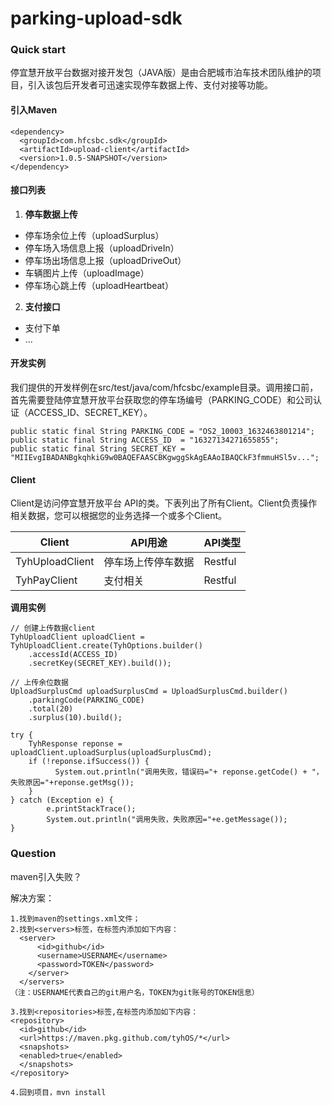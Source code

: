 # parking-upload-sdk
### Quick start

停宜慧开放平台数据对接开发包（JAVA版）是由合肥城市泊车技术团队维护的项目，引入该包后开发者可迅速实现停车数据上传、支付对接等功能。

#### 引入Maven

```
<dependency>
  <groupId>com.hfcsbc.sdk</groupId>
  <artifactId>upload-client</artifactId>
  <version>1.0.5-SNAPSHOT</version>
</dependency>
```

#### 接口列表

1. **停车数据上传**

- 停车场余位上传（uploadSurplus）
- 停车场入场信息上报（uploadDriveIn）
- 停车场出场信息上报（uploadDriveOut）
- 车辆图片上传（uploadImage）
- 停车场心跳上传（uploadHeartbeat）

2. **支付接口**

- 支付下单
- ...

#### 开发实例

我们提供的开发样例在src/test/java/com/hfcsbc/example目录。调用接口前，首先需要登陆停宜慧开放平台获取您的停车场编号（PARKING_CODE）和公司认证（ACCESS_ID、SECRET_KEY）。
```
public static final String PARKING_CODE = "OS2_10003_1632463801214";
public static final String ACCESS_ID  = "16327134271655855";
public static final String SECRET_KEY = "MIIEvgIBADANBgkqhkiG9w0BAQEFAASCBKgwggSkAgEAAoIBAQCkF3fmmuHSl5v...";
```

#### Client
Client是访问停宜慧开放平台 API的类。下表列出了所有Client。Client负责操作相关数据，您可以根据您的业务选择一个或多个Client。

| Client          | API用途            | API类型 |
| --------------- | ------------------ | ------- |
| TyhUploadClient | 停车场上传停车数据 | Restful |
| TyhPayClient    | 支付相关           | Restful |

**调用实例** 

```
// 创建上传数据client
TyhUploadClient uploadClient = TyhUploadClient.create(TyhOptions.builder()
    .accessId(ACCESS_ID)
    .secretKey(SECRET_KEY).build());

// 上传余位数据
UploadSurplusCmd uploadSurplusCmd = UploadSurplusCmd.builder()
    .parkingCode(PARKING_CODE)
    .total(20)
    .surplus(10).build();

try {
    TyhResponse reponse = uploadClient.uploadSurplus(uploadSurplusCmd);
    if (!reponse.ifSuccess()) {
          System.out.println("调用失败，错误码="+ reponse.getCode() + "，失败原因="+reponse.getMsg());
    }
} catch (Exception e) {
        e.printStackTrace();
        System.out.println("调用失败，失败原因="+e.getMessage());
}             
```



### Question

maven引入失败？

解决方案：

```
1.找到maven的settings.xml文件；
2.找到<servers>标签，在标签内添加如下内容：
  <server>
      <id>github</id>
      <username>USERNAME</username>
      <password>TOKEN</password>
    </server>
  </servers>
（注：USERNAME代表自己的git用户名，TOKEN为git账号的TOKEN信息）
 
3.找到<repositories>标签,在标签内添加如下内容：
<repository>
  <id>github</id>
  <url>https://maven.pkg.github.com/tyhOS/*</url>
  <snapshots>
  <enabled>true</enabled>
  </snapshots>
</repository>

4.回到项目，mvn install
```

